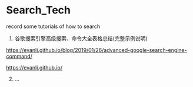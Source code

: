 # Search_Tech
record some tutorials of how to search


1. 谷歌搜索引擎高级搜索、命令大全表格总结(完整示例说明)

https://evanli.github.io/blog/2019/01/26/advanced-google-search-engine-command/

https://evanli.github.io/

2. ...
